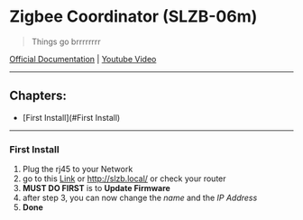# Zigbee Coordinator (SLZB-06m)

> Things go brrrrrrrr

[Official Documentation](https://smlight.tech/manual/slzb-06/) | [Youtube Video](https://www.youtube.com/watch?v=4GB51X30KuU)

---

## Chapters:

- [First Install](#First Install)







---

### First Install

1. Plug the rj45 to your Network
2. go to this [Link](http://slzb-06.local/) or http://slzb.local/ or check your router
3. **MUST DO FIRST** is to **Update Firmware**
4. after step 3, you can now change the _name_ and the _IP Address_
5. **Done**